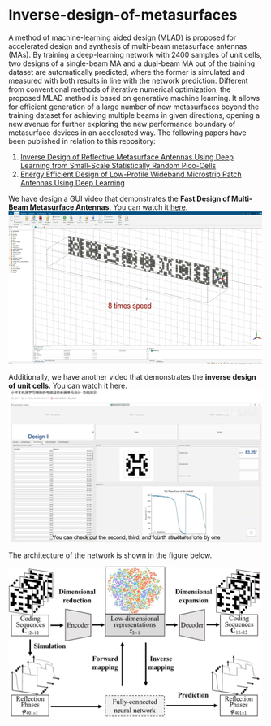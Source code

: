 # Inverse-design-of-metasurfaces
A method of machine-learning aided design (MLAD) is proposed for accelerated design and synthesis of multi-beam metasurface antennas (MAs). By training a deep-learning network with 2400 samples of unit cells, two designs of a single-beam MA and a dual-beam MA out of the training dataset are automatically predicted, where the former is simulated and measured with both results in line with the network prediction. Different from conventional methods of iterative numerical optimization, the proposed MLAD method is based on generative machine learning. It allows for efficient generation of a large number of new metasurfaces beyond the training dataset for achieving multiple beams in given directions, opening a new avenue for further exploring the new performance boundary of metasurface devices in an accelerated way.
The following papers have been published in relation to this repository:
1. [Inverse Design of Reflective Metasurface Antennas Using Deep Learning from Small-Scale Statistically Random Pico-Cells](https://onlinelibrary.wiley.com/doi/full/10.1002/mop.34068)
2. [Energy Efficient Design of Low-Profile Wideband Microstrip Patch Antennas Using Deep Learning](https://ieeexplore.ieee.org/document/10276793)

We have design a GUI video that demonstrates the **Fast Design of Multi-Beam Metasurface Antennas**. You can watch it [here](https://www.bilibili.com/video/BV1DbHDerEY6/?spm_id_from=333.999.0.0).
<img src="app-multibeam.jpg" alt="Designer APP" style="width:500px;height:300px;">

Additionally, we have another video that demonstrates the **inverse design of unit cells**. You can watch it [here](https://www.bilibili.com/video/BV1Bx4y1D7LF/?spm_id_from=333.999.0.0&vd_source=07c2e4f919ec533eb2ddf652d4ab4c9b).
<img src="app.jpg" alt="Designer APP" style="width:500px;height:300px;">

The architecture of the network is shown in the figure below.

<img src="network.jpg" alt="VEA network" style="width:500px;height:300px;">
